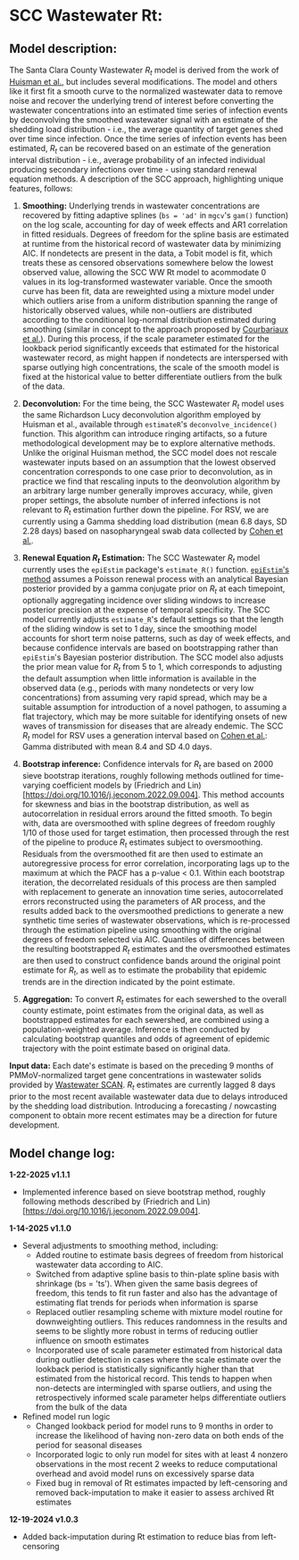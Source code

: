 SCC Wastewater Rt:
==================

## **Model description:** 
The Santa Clara County Wastewater $R_t$ model is derived from the work of [Huisman et al.](https://doi.org/10.1289/EHP10050), but includes several modifications. The model and others like it first fit a smooth curve to the normalized wastewater data to remove noise and recover the underlying trend of interest before converting the wastewater concentrations into an estimated time series of infection events by deconvolving the smoothed wastewater signal with an estimate of the shedding load distribution - i.e., the average quantity of target genes shed over time since infection. Once the time series of infection events has been estimated, $R_t$ can be recovered based on an estimate of the generation interval distribution - i.e., average probability of an infected individual producing secondary infections over time - using standard renewal equation methods. A description of the SCC approach, highlighting unique features, follows:

1. **Smoothing:** Underlying trends in wastewater concentrations are recovered by fitting adaptive splines (`bs = 'ad'` in `mgcv`'s `gam()` function) on the log scale, accounting for day of week effects and AR1 correlation in fitted residuals. Degrees of freedom for the spline basis are estimated at runtime from the historical record of wastewater data by minimizing AIC. If nondetects are present in the data, a Tobit model is fit, which treats these as censored observations somewhere below the lowest observed value, allowing the SCC WW Rt model to acommodate 0 values in its log-transformed wastewater variable. Once the smooth curve has been fit, data are reweighted using a mixture model under which outliers arise from a uniform distribution spanning the range of historically observed values, while non-outliers are distributed according to the conditional log-normal distribution estimated during smoothing (similar in concept to the approach proposed by [Courbariaux et al.](https://doi.org/10.3389/fams.2022.836349)). During this process, if the scale parameter estimated for the lookback period significantly exceeds that estimated for the historical wastewater record, as might happen if nondetects are interspersed with sparse outlying high concentrations, the scale of the smooth model is fixed at the historical value to better differentiate outliers from the bulk of the data.

2. **Deconvolution:** For the time being, the SCC Wastewater $R_t$ model uses the same Richardson Lucy deconvolution algorithm employed by Huisman et al., available through `estimateR`'s `deconvolve_incidence()` function. This algorithm can introduce ringing artifacts, so a future methodological development may be to explore alternative methods. Unlike the original Huisman method, the SCC model does not rescale wastewater inputs based on an assumption that the lowest observed concentration corresponds to one case prior to deconvolution, as in practice we find that rescaling inputs to the deonvolution algorithm by an arbitrary large number generally improves accuracy, while, given proper settings, the absolute number of inferred infections is not relevant to $R_t$ estimation further down the pipeline. For RSV, we are currently using a Gamma shedding load distribution (mean 6.8 days, SD 2.28 days) based on nasopharyngeal swab data collected by [Cohen et al.](https://doi.org/10.1038/s41467-023-44275-y).

3. **Renewal Equation $R_t$ Estimation:** The SCC Wastewater $R_t$ model currently uses the `epiEstim` package's `estimate_R()` function. [`epiEstim`'s method](https://doi.org/10.1093/aje/kwt133) assumes a Poisson renewal process with an analytical Bayesian posterior provided by a gamma conjugate prior on $R_t$ at each timepoint, optionally aggregating incidence over sliding windows to increase posterior precision at the expense of temporal specificity. The SCC model currently adjusts `estimate_R`'s default settings so that the length of the sliding window is set to 1 day, since the smoothing model accounts for short term noise patterns, such as day of week effects, and because confidence intervals are based on bootstrapping rather than `epiEstim`'s Bayesian posterior distribution. The SCC model also adjusts the prior mean value for $R_t$ from 5 to 1, which corresponds to adjusting the default assumption when little information is available in the observed data (e.g., periods with many nondetects or very low concentrations) from assuming very rapid spread, which may be a suitable assumption for introduction of a novel pathogen, to assuming a flat trajectory, which may be more suitable for identifying onsets of new waves of transmission for diseases that are already endemic. The SCC $R_t$ model for RSV uses a generation interval based on [Cohen et al.](https://doi.org/10.1038/s41467-023-44275-y): Gamma distributed with mean 8.4 and SD 4.0 days.

4. **Bootstrap inference:** Confidence intervals for $R_t$ are based on 2000 sieve bootstrap iterations, roughly following methods outlined for time-varying coefficient models by (Friedrich and Lin)[https://doi.org/10.1016/j.jeconom.2022.09.004]. This method accounts for skewness and bias in the bootstrap distribution, as well as autocorrelation in residual errors around the fitted smooth. To begin with, data are oversmoothed with spline degrees of freedom roughly 1/10 of those used for target estimation, then processed through the rest of the pipeline to produce $R_t$ estimates subject to oversmoothing. Residuals from the oversmoothed fit are then used to estimate an autoregressive process for error correlation, incorporating lags up to the maximum at which the PACF has a p-value < 0.1. Within each bootstrap iteration, the decorrelated residuals of this process are then sampled with replacement to generate an innovation time series, autocorrelated errors reconstructed using the parameters of AR process, and the results added back to the oversmoothed predictions to generate a new synthetic time series of wastewater observations, which is re-processed through the estimation pipeline using smoothing with the original degrees of freedom selected via AIC. Quantiles of differences between the resulting bootstrapped $R_t$ estimates and the oversmoothed estimates are then used to construct confidence bands around the original point estimate for $R_t$, as well as to estimate the probability that epidemic trends are in the direction indicated by the point estimate. 

5. **Aggregation:** To convert $R_t$ estimates for each sewershed to the overall county estimate, point estimates from the original data, as well as bootstrapped estimates for each sewershed, are combined using a population-weighted average. Inference is then conducted by calculating bootstrap quantiles and odds of agreement of epidemic trajectory with the point estimate based on original data.

**Input data:** Each date's estimate is based on the preceding 9 months of PMMoV-normalized target gene concentrations in wastewater solids provided by [Wastewater SCAN](https://data.wastewaterscan.org/). $R_t$ estimates are currently lagged 8 days prior to the most recent available wastewater data due to delays introduced by the shedding load distribution. Introducing a forecasting / nowcasting component to obtain more recent estimates may be a direction for future development.


## Model change log:
**1-22-2025    v1.1.1**
- Implemented inference based on sieve bootstrap method, roughly following methods described by (Friedrich and Lin)[https://doi.org/10.1016/j.jeconom.2022.09.004]. 

**1-14-2025    v1.1.0**
- Several adjustments to smoothing method, including:
	- Added routine to estimate basis degrees of freedom from historical wastewater data according to AIC.
	- Switched from adaptive spline basis to thin-plate spline basis with shrinkage (bs = 'ts'). When given the same basis degrees of freedom, this tends to fit run faster and also has the advantage of estimating flat trends for periods when information is sparse
	- Replaced outlier resampling scheme with mixture model routine for downweighting outliers. This reduces randomness in the results and seems to be slightly more robust in terms of reducing outlier influence on smooth estimates
	- Incorporated use of scale parameter estimated from historical data during outlier detection in cases where the scale estimate over the lookback period is statistically significantly higher than that estimated from the historical record. This tends to happen when non-detects are intermingled with sparse outliers, and using the retrospectively informed scale parameter helps differentiate outliers from the bulk of the data
- Refined model run logic
	- Changed lookback period for model runs to 9 months in order to increase the likelihood of having non-zero data on both ends of the period for seasonal diseases
	- Incorporated logic to only run model for sites with at least 4 nonzero observations in the most recent 2 weeks to reduce computational overhead and avoid model runs on excessively sparse data
	- Fixed bug in removal of Rt estimates impacted by left-censoring and removed back-imputation to make it easier to assess archived Rt estimates

**12-19-2024    v1.0.3**
- Added back-imputation during Rt estimation to reduce bias from left-censoring

